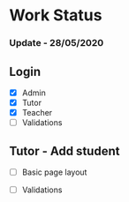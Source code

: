 # Work Status

### Update - 28/05/2020

## Login
- [x] Admin
- [x] Tutor
- [x] Teacher
- [ ] Validations

## Tutor - Add student

- [ ] Basic page layout
- [ ] Validations



